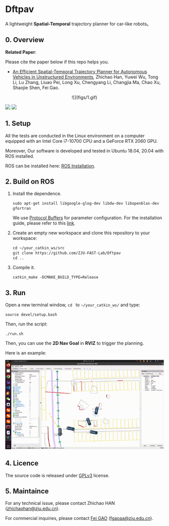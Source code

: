 # Dftpav

A lightweight **Spatial-Temporal** trajectory planner for car-like robots。

## 0. Overview
**Related Paper**: 

Please cite the paper below if this repo helps you.

- [An Efficient Spatial-Temporal Trajectory Planner for Autonomous Vehicles in Unstructured Environments](https://arxiv.org/abs/2208.13160), Zhichao Han, Yuwei Wu, Tong Li, Lu Zhang, Liuao Pei, Long Xu, Chengyang Li, Changjia Ma, Chao Xu, Shaojie Shen, Fei Gao.
<p align="center">
  ![](figs/1.gif)
</p>

![](figs/2.gif)
![](figs/3.gif)


## 1. Setup
All the tests are conducted in the Linux environment on a computer equipped with an Intel Core i7-10700 CPU and a GeForce RTX 2060 GPU.

Moreover, Our software is developed and tested in Ubuntu 18.04, 20.04 with ROS installed.

ROS can be installed here: [ROS Installation](http://wiki.ros.org/ROS/Installation).

## 2. Build on ROS

1. Install the dependence.

   ```
   sudo apt-get install libgoogle-glog-dev libdw-dev libopenblas-dev gfortran
   ```
   
   We use [Protocol Buffers](https://developers.google.com/protocol-buffers/) for parameter configuration. For the installation guide, please refer to this [link](https://github.com/protocolbuffers/protobuf/blob/master/src/README.md).

2. Create an empty new workspace and clone this repository to your workspace: 

   ```
   cd ~/your_catkin_ws/src
   git clone https://github.com/ZJU-FAST-Lab/Dftpav
   cd ..
   ```

3. Compile it.

   ```
   catkin_make -DCMAKE_BUILD_TYPE=Release
   ```

## 3. Run

Open a new terminal window, `cd ` to `~/your_catkin_ws/` and type:

```
source devel/setup.bash
```

Then, run the script:

```
./run.sh 
```

Then, you can use the **2D Nav Goal** in **RVIZ** to trigger the planning.

Here is an example:

![](figs/4.gif)

## 4. Licence
The source code is released under [GPLv3](http://www.gnu.org/licenses/) license.

## 5. Maintaince

For any technical issue, please contact Zhichao HAN (zhichaohan@zju.edu.cn).

For commercial inquiries, please contact [Fei GAO](https://ustfei.com/) (fgaoaa@zju.edu.cn).
